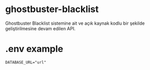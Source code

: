 # ghostbuster-blacklist

Ghostbuster Blacklist sistemine ait ve açık kaynak kodlu bir şekilde geliştirilmesine devam edilen API.

# .env example

```
DATABASE_URL="url"
```
